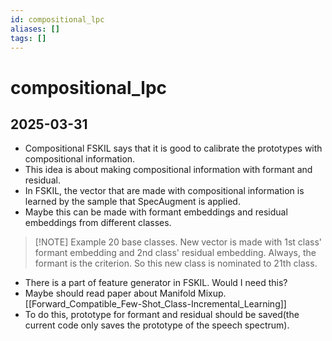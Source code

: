 ```yaml
---
id: compositional_lpc
aliases: []
tags: []
---
```


# compositional_lpc

## 2025-03-31
- Compositional FSKIL says that it is good to calibrate the prototypes with compositional information.
- This idea is about making compositional information with formant and residual.
- In FSKIL, the vector that are made with compositional information is learned by the sample that SpecAugment is applied.
- Maybe this can be made with formant embeddings and residual embeddings from different classes.
> [!NOTE] Example 
> 20 base classes. New vector is made with 1st class' formant embedding and 2nd class' residual embedding.
> Always, the formant  is the criterion. So this new class is nominated to 21th class.
- There is a part of feature generator in FSKIL. Would I need this?
- Maybe should read paper about Manifold Mixup.
[[Forward_Compatible_Few-Shot_Class-Incremental_Learning]]
- To do this, prototype for formant and residual should be saved(the current code only saves the prototype of the speech spectrum).
